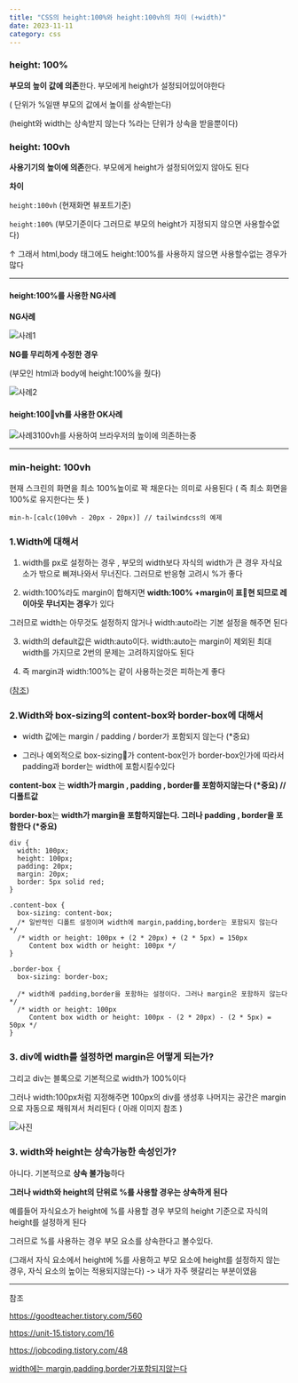 ```yaml
---
title: "CSS의 height:100%와 height:100vh의 차이 (+width)"
date: 2023-11-11
category: css
---
```


### height: 100%

**부모의 높이 값에 의존**한다. 부모에게 height가 설정되어있어야한다

( 단위가 %일땐 부모의 값에서 높이를 상속받는다)

(height와 width는 상속받지 않는다 %라는 단위가 상속을 받을뿐이다)

### height: 100vh

**사용기기의 높이에 의존**한다. 부모에게 height가 설정되어있지 않아도 된다

**차이**

`height:100vh` (현재화면 뷰포트기준)

`height:100%` (부모기준이다 그러므로 부모의 height가 지정되지 않으면 사용할수없다)

↑ 그래서 html,body 태그에도 height:100%를 사용하지 않으면 사용할수없는 경우가 많다

---

#### **height:100%를 사용한 NG사례**

**NG사례**

![사례1](/storage/1699711608.jpg)

**NG를 무리하게 수정한 경우**

(부모인 html과 body에 height:100%을 줬다)

![사례2](/storage/1699711642.jpg)

#### **height:100vh를 사용한 OK사례**

![사례3](/storage/1699711746.jpg)100vh를 사용하여 브라우저의 높이에 의존하는중

---

### min-height: 100vh

현재 스크린의 화면을 최소 100%높이로 꽉 채운다는 의미로 사용된다 ( 즉 최소 화면을 100%로 유지한다는 뜻 )

`min-h-[calc(100vh - 20px - 20px)] // tailwindcss의 예제`

### 1.Width에 대해서

1. width를 px로 설정하는 경우 , 부모의 width보다 자식의 width가 큰 경우 자식요소가 밖으로 삐져나와서 무너진다. 그러므로 반응형 고려시 %가 좋다

2. width:100%라도 margin이 합해지면 **width:100% +margin이 표현 되므로 레이아웃 무너지는 경우**가 있다

그러므로 width는 아무것도 설정하지 않거나 width:auto라는 기본 설정을 해주면 된다

3. width의 default값은 width:auto이다. width:auto는 margin이 제외된 최대 width를 가지므로 2번의 문제는 고려하지않아도 된다

4. 즉 margin과 width:100%는 같이 사용하는것은 피하는게 좋다

([참조](https://www.daleseo.com/css-width/))

### 2.Width와 box-sizing의 content-box와 border-box에 대해서

- width 값에는 margin / padding / border가 포함되지 않는다 (\*중요)

- 그러나 예외적으로 box-sizing가 content-box인가 border-box인가에 따라서 padding과 border는 width에 포함시킬수있다

**content-box** 는 **width가 margin , padding , border를 포함하지않는다 (\*중요) // 디폴트값**

**border-box**는 **width가 margin을 포함하지않는다. 그러나 padding , border을 포함한다 (\*중요)**

```
div {
  width: 100px;
  height: 100px;
  padding: 20px;
  margin: 20px;
  border: 5px solid red;
}

.content-box {
  box-sizing: content-box;
  /* 일반적인 디폴트 설정이며 width에 margin,padding,border는 포함되지 않는다 */
  /* width or height: 100px + (2 * 20px) + (2 * 5px) = 150px
     Content box width or height: 100px */
}

.border-box {
  box-sizing: border-box;
  
  /* width에 padding,border을 포함하는 설정이다. 그러나 margin은 포함하지 않는다 */
  /* width or height: 100px
     Content box width or height: 100px - (2 * 20px) - (2 * 5px) = 50px */
}
```

### 3. div에 width를 설정하면 margin은 어떻게 되는가?

그리고 div는 블록으로 기본적으로 width가 100%이다

그러나 width:100px처럼 지정해주면 100px의 div를 생성후 나머지는 공간은 margin으로 자동으로 채워져서 처리된다 ( 아래 이미지 참조 )

![사진](/storage/1715525457.png)

### 3. width와 height는 상속가능한 속성인가?

아니다. 기본적으로 **상속 불가능**하다

**그러나 width와 height의 단위로 %를 사용할 경우는 상속하게 된다**

예를들어 자식요소가 height에 %를 사용할 경우 부모의 height 기준으로 자식의 height를 설정하게 된다

그러므로 %를 사용하는 경우 부모 요소를 상속한다고 볼수있다.

(그래서 자식 요소에서 height에 %를 사용하고 부모 요소에 height를 설정하지 않는 경우, 자식 요소의 높이는 적용되지않는다) -> 내가 자주 헷갈리는 부분이였음

---

참조

<https://goodteacher.tistory.com/560>

<https://unit-15.tistory.com/16>

<https://jobcoding.tistory.com/48>

[width에는 margin,padding,border가포함되지않는다](https://cocoder16.tistory.com/30)
